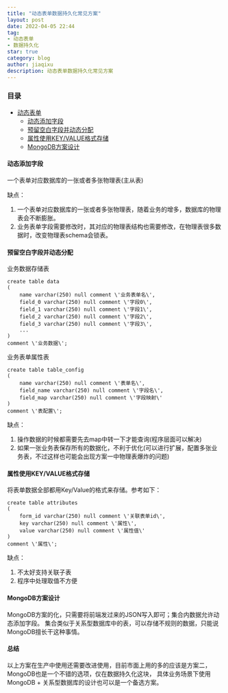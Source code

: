 ```yaml
---
title: "动态表单数据持久化常见方案"
layout: post
date: 2022-04-05 22:44
tag:
- 动态表单
- 数据持久化
star: true
category: blog
author: jiaqixu
description: 动态表单数据持久化常见方案
---
```


### 目录
- [动态表单](#动态表单)
	- [动态添加字段](#动态添加字段)
	- [预留空白字段并动态分配](#预留空白字段并动态分配)
	- [属性使用KEY/VALUE格式存储](#属性使用KV格式存储)
	- [MongoDB方案设计](#mongodb方案设计)

#### 动态添加字段

一个表单对应数据库的一张或者多张物理表(主从表)

缺点：<br>
1. 一个表单对应数据库的一张或者多张物理表，随着业务的增多，数据库的物理表会不断膨胀。<br>
2. 业务表单字段需要修改时，其对应的物理表结构也需要修改，在物理表很多数据时，改变物理表schema会锁表。


#### 预留空白字段并动态分配

业务数据存储表

```
create table data
(
  	name varchar(250) null comment \'业务表单名\',
	field_0 varchar(250) null comment \'字段0\',
	field_1 varchar(250) null comment \'字段1\',
	field_2 varchar(250) null comment \'字段2\',
	field_3 varchar(250) null comment \'字段3\',
	...
)
comment \'业务数据\';
```

业务表单属性表

```
create table table_config
(
	name varchar(250) null comment \'表单名\',
	field_name varchar(250) null comment \'字段名\',
  	field_map varchar(250) null comment \'字段映射\'
)
comment \'表配置\';
```

缺点：<br>
1. 操作数据的时候都需要先去map中转一下才能查询(程序层面可以解决)<br>
2. 如果一张业务表保存所有的数据化，不利于优化(可以进行扩展，配置多张业务表，不过这样也可能会出现方案一中物理表爆炸的问题)

#### 属性使用KEY/VALUE格式存储
将表单数据全部都用Key/Value的格式来存储。参考如下：

```
create table attributes
(
  	form_id varchar(250) null comment \'关联表单id\',
	key varchar(250) null comment \'属性\',
	value varchar(250) null comment \'属性值\'
)
comment \'属性\';
```
缺点：<br>
1. 不太好支持关联子表<br>
2. 程序中处理取值不方便

#### MongoDB方案设计

MongoDB方案的化，只需要将前端发过来的JSON写入即可；集合内数据允许动态添加字段。
集合类似于关系型数据库中的表，可以存储不规则的数据，只能说MongoDB擅长干这种事情。


#### 总结
以上方案在生产中使用还需要改进使用，目前市面上用的多的应该是方案二，MongoDB也是一个不错的选项，仅在数据持久化这块，
具体业务场景下使用MongoDB + 关系型数据库的设计也可以是一个备选方案。







